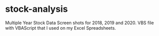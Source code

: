 # stock-analysis
Multiple Year Stock Data 
Screen shots for 2018, 2019 and 2020.
VBS file with VBAScript that I used on my Excel Spreadsheets.
